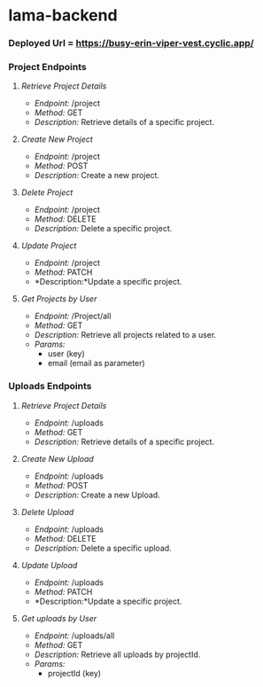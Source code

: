 # lama-backend

### Deployed Url = https://busy-erin-viper-vest.cyclic.app/

### Project Endpoints

1. *Retrieve Project Details*
   - *Endpoint:* /project
   - *Method:* GET
   - *Description:* Retrieve details of a specific project.

2. *Create New Project*
   - *Endpoint:* /project
   - *Method:* POST
   - *Description:* Create a new project.

3. *Delete Project*
   - *Endpoint:* /project
   - *Method:* DELETE
   - *Description:* Delete a specific project.

4. *Update Project*
   - *Endpoint:* /project
   - *Method:* PATCH
   - *Description:*Update a specific project.

5. *Get Projects by User*
   - *Endpoint:* /Project/all
   - *Method:* GET
   - *Description:* Retrieve all projects related to a user.
   - *Params:*
     - user (key)
     - email (email as parameter)

### Uploads Endpoints

1. *Retrieve Project Details*
   - *Endpoint:* /uploads
   - *Method:* GET
   - *Description:* Retrieve details of a specific project.

2. *Create New Upload*
   - *Endpoint:* /uploads
   - *Method:* POST
   - *Description:* Create a new Upload.

3. *Delete Upload*
   - *Endpoint:* /uploads
   - *Method:* DELETE
   - *Description:* Delete a specific upload.

4. *Update Upload*
   - *Endpoint:* /uploads
   - *Method:* PATCH
   - *Description:*Update a specific project.

5. *Get uploads by User*
   - *Endpoint:* /uploads/all
   - *Method:* GET
   - *Description:* Retrieve all uploads by projectId.
   - *Params:*
     - projectId (key)
